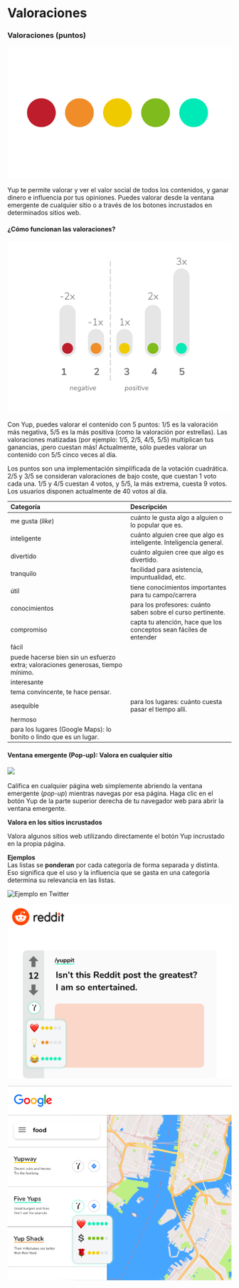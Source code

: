 # Valoraciones

### Valoraciones \(puntos\)

![](../.gitbook/assets/6b2e55df65104ebbad219.png)

Yup te permite valorar y ver el valor social de todos los contenidos, y ganar dinero e influencia por tus opiniones. Puedes valorar desde la ventana emergente de cualquier sitio o a través de los botones incrustados en determinados sitios web.

#### ¿Cómo funcionan las valoraciones?

![](../.gitbook/assets/dotgraphw-1-.png)

Con Yup, puedes valorar el contenido con 5 puntos: 1/5 es la valoración más negativa, 5/5 es la más positiva \(como la valoración por estrellas\). Las valoraciones matizadas \(por ejemplo: 1/5, 2/5, 4/5, 5/5\) multiplican tus ganancias, ¡pero cuestan más! Actualmente, sólo puedes valorar un contenido con 5/5 cinco veces al día.

Los puntos son una implementación simplificada de la votación cuadrática. 2/5 y 3/5 se consideran valoraciones de bajo coste, que cuestan 1 voto cada una. 1/5 y 4/5 cuestan 4 votos, y 5/5, la más extrema, cuesta 9 votos. Los usuarios disponen actualmente de 40 votos al día.

| Categoría | Descripción |
| :--- | :--- |
| me gusta \(_like_\) | cuánto le gusta algo a alguien o lo popular que es. |
| inteligente | cuánto alguien cree que algo es inteligente. Inteligencia general. |
| divertido | cuánto alguien cree que algo es divertido. |
| tranquilo | facilidad para asistencia, impuntualidad, etc. |
| útil | tiene conocimientos importantes para tu campo/carrera |
| conocimientos | para los profesores: cuánto saben sobre el curso pertinente. |
| compromiso | capta tu atención, hace que los conceptos sean fáciles de entender |
| fácil | 
puede hacerse bien sin un esfuerzo extra; valoraciones generosas, tiempo mínimo. |
| interesante | 
tema convincente, te hace pensar. |
| asequible | para los lugares: cuánto cuesta pasar el tiempo allí. |
| hermoso | 
para los lugares \(Google Maps\): lo bonito o lindo que es un lugar. |

#### Ventana emergente \(Pop-up\): Valora en cualquier sitio

![](../.gitbook/assets/twitdemo.gif)

Califica en cualquier página web simplemente abriendo la ventana emergente \(_pop-up_\) mientras navegas por esa página. Haga clic en el botón Yup de la parte superior derecha de tu navegador web para abrir la ventana emergente.

**Valora en los sitios incrustados**

Valora algunos sitios web utilizando directamente el botón Yup incrustado en la propia página.

**Ejemplos**  
Las listas se **ponderan** por cada categoría de forma separada y distinta. Eso significa que el uso y la influencia que se gasta en una categoría determina su relevancia en las listas.

![Ejemplo en Twitter](../.gitbook/assets/ratinggif%20%281%29.gif)

![Ejemplo en Twitter](../.gitbook/assets/reddit.png)

![Ejemplo en Google Maps](../.gitbook/assets/gmaps.png)

  




